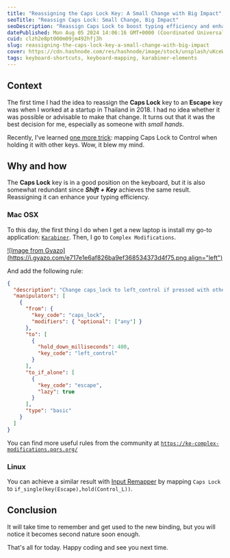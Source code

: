 ```yaml
---
title: "Reassigning the Caps Lock Key: A Small Change with Big Impact"
seoTitle: "Reassign Caps Lock: Small Change, Big Impact"
seoDescription: "Reassign Caps Lock to boost typing efficiency and enhance your keyboard productivity. Discover how a small change can make a big impact"
datePublished: Mon Aug 05 2024 14:06:16 GMT+0000 (Coordinated Universal Time)
cuid: clzh2e8pt000m09jm492hfj3h
slug: reassigning-the-caps-lock-key-a-small-change-with-big-impact
cover: https://cdn.hashnode.com/res/hashnode/image/stock/unsplash/uKceWpLNWcI/upload/cfb10b8aca7e81c4e4f01cda07576913.jpeg
tags: keyboard-shortcuts, keyboard-mapping, karabiner-elements
---
```


## Context

The first time I had the idea to reassign the **Caps Lock** key to an **Escape** key was when I worked at a startup in Thailand in 2018. I had no idea whether it was possible or advisable to make that change. It turns out that it was the best decision for me, especially as someone with _small hands_.

Recently, I've learned [one more trick](https://youtu.be/XuQVbZ0wENE?si=eFkfIB_GEZOGm_Jp): mapping Caps Lock to Control when holding it with other keys. Wow, it blew my mind.

## Why and how

The **Caps Lock** key is in a good position on the keyboard, but it is also somewhat redundant since **_Shift + Key_** achieves the same result. Reassigning it can enhance your typing efficiency.

### Mac OSX

To this day, the first thing I do when I get a new laptop is install my go-to application: [`Karabiner`](https://karabiner-elements.pqrs.org/). Then, I go to `Complex Modifications`.

[![Image from Gyazo](https://i.gyazo.com/e717e1e6af826ba9ef368534373d4f75.png align="left")](https://gyazo.com/e717e1e6af826ba9ef368534373d4f75)

And add the following rule:

```json
{
  "description": "Change caps_lock to left_control if pressed with other keys, change caps_lock to escape if pressed alone.",
  "manipulators": [
    {
      "from": {
        "key_code": "caps_lock",
        "modifiers": { "optional": ["any"] }
      },
      "to": [
        {
          "hold_down_milliseconds": 400,
          "key_code": "left_control"
        }
      ],
      "to_if_alone": [
        {
          "key_code": "escape",
          "lazy": true
        }
      ],
      "type": "basic"
    }
  ]
}
```

You can find more useful rules from the community at [`https://ke-complex-modifications.pqrs.org/`](https://ke-complex-modifications.pqrs.org/)

### Linux

You can achieve a similar result with [Input Remapper](https://github.com/sezanzeb/input-remapper/) by mapping `Caps Lock` to `if_single(key(Escape),hold(Control_L))`.

## Conclusion

It will take time to remember and get used to the new binding, but you will notice it becomes second nature soon enough.

That's all for today. Happy coding and see you next time.
